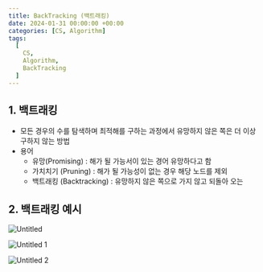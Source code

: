 ```yaml
---
title: BackTracking (백트래킹)
date: 2024-01-31 00:00:00 +00:00
categories: [CS, Algorithm]
tags:
  [
    CS,
    Algorithm,
    BackTracking
  ]
---
```


## 1. 백트래킹

- 모든 경우의 수를 탐색하며 최적해를 구하는 과정에서 유망하지 않은 쪽은 더 이상 구하지 않는 방법
- 용어
    - 유망(Promising) : 해가 될 가능서이 있는 경어 유망하다고 함
    - 가치치기 (Pruning) : 해가 될 가능성이 없는 경우 해당 노드를 제외
    - 백트래킹 (Backtracking) : 유망하지 않은 쪽으로 가지 않고 되돌아 오는

## 2. 백트래킹 예시

![Untitled](https://github.com/KimHyungkeun/KimHyungkeun.github.io/assets/12759500/733e9a5a-c2f0-40a2-98c9-8f5a716d6e7c)


![Untitled 1](https://github.com/KimHyungkeun/KimHyungkeun.github.io/assets/12759500/bdaf4e68-cb5f-4084-a5ce-b64edb488e00)


![Untitled 2](https://github.com/KimHyungkeun/KimHyungkeun.github.io/assets/12759500/5ee69c38-4f6b-4e84-958c-7756dcd5b9ed)
